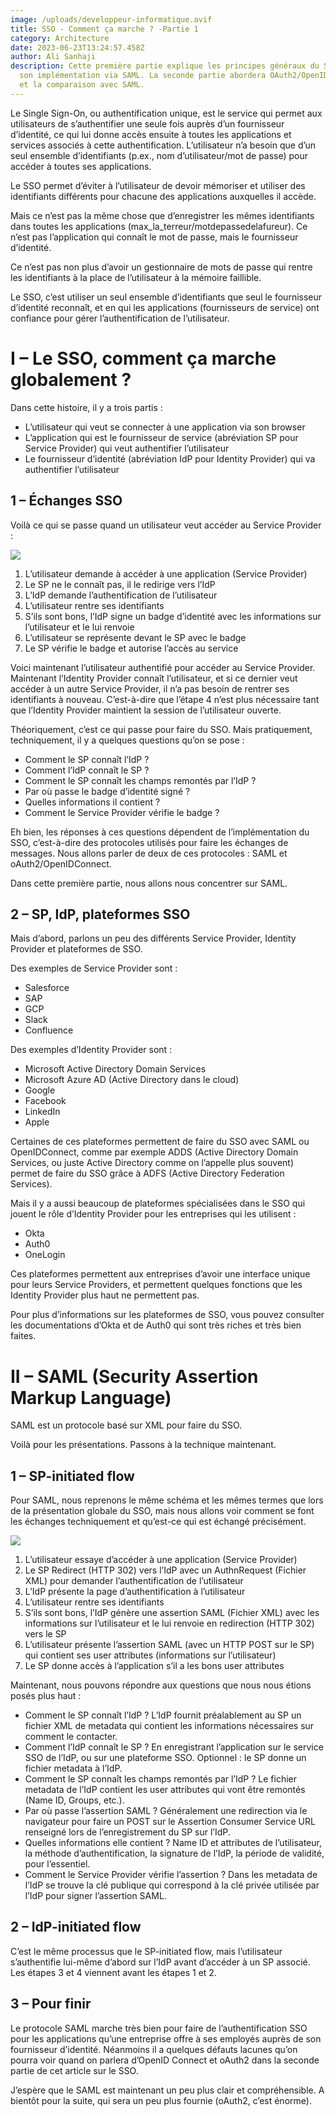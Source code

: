 ```yaml
---
image: /uploads/developpeur-informatique.avif
title: SSO - Comment ça marche ? -Partie 1
category: Architecture
date: 2023-06-23T13:24:57.458Z
author: Ali Sanhaji
description: Cette première partie explique les principes généraux du SSO, et
  son implémentation via SAML. La seconde partie abordera OAuth2/OpenID Connect,
  et la comparaison avec SAML.
---
```

<!--StartFragment-->

Le Single Sign-On, ou authentification unique, est le service qui permet aux utilisateurs de s’authentifier une seule fois auprès d’un fournisseur d’identité, ce qui lui donne accès ensuite à toutes les applications et services associés à cette authentification. L’utilisateur n’a besoin que d’un seul ensemble d’identifiants (p.ex., nom d’utilisateur/mot de passe) pour accéder à toutes ses applications.

Le SSO permet d’éviter à l’utilisateur de devoir mémoriser et utiliser des identifiants différents pour chacune des applications auxquelles il accède.

Mais ce n’est pas la même chose que d’enregistrer les mêmes identifiants dans toutes les applications (max_la_terreur/motdepassedelafureur). Ce n’est pas l’application qui connaît le mot de passe, mais le fournisseur d’identité.

Ce n’est pas non plus d’avoir un gestionnaire de mots de passe qui rentre les identifiants à la place de l’utilisateur à la mémoire faillible.

Le SSO, c’est utiliser un seul ensemble d’identifiants que seul le fournisseur d’identité reconnaît, et en qui les applications (fournisseurs de service) ont confiance pour gérer l’authentification de l’utilisateur.

# I – Le SSO, comment ça marche globalement ?

Dans cette histoire, il y a trois partis :

* L’utilisateur qui veut se connecter à une application via son browser
* L’application qui est le fournisseur de service (abréviation SP pour Service Provider) qui veut authentifier l’utilisateur
* Le fournisseur d’identité (abréviation IdP pour Identity Provider) qui va authentifier l’utilisateur

## 1 – Échanges SSO

Voilà ce qui se passe quand un utilisateur veut accéder au Service Provider :

![](/uploads/imageali4.png)

1. L’utilisateur demande à accéder à une application (Service Provider)
2. Le SP ne le connaît pas, il le redirige vers l’IdP
3. L’IdP demande l’authentification de l’utilisateur
4. L’utilisateur rentre ses identifiants
5. S’ils sont bons, l’IdP signe un badge d’identité avec les informations sur l’utilisateur et le lui renvoie
6. L’utilisateur se représente devant le SP avec le badge
7. Le SP vérifie le badge et autorise l’accès au service

Voici maintenant l’utilisateur authentifié pour accéder au Service Provider. Maintenant l’Identity Provider connaît l’utilisateur, et si ce dernier veut accéder à un autre Service Provider, il n’a pas besoin de rentrer ses identifiants à nouveau. C’est-à-dire que l’étape 4 n’est plus nécessaire tant que l’Identity Provider maintient la session de l’utilisateur ouverte.

Théoriquement, c’est ce qui passe pour faire du SSO. Mais pratiquement, techniquement, il y a quelques questions qu’on se pose :

* Comment le SP connaît l’IdP ?
* Comment l’IdP connaît le SP ?
* Comment le SP connaît les champs remontés par l’IdP ?
* Par où passe le badge d’identité signé ?
* Quelles informations il contient ?
* Comment le Service Provider vérifie le badge ?

Eh bien, les réponses à ces questions dépendent de l’implémentation du SSO, c’est-à-dire des protocoles utilisés pour faire les échanges de messages. Nous allons parler de deux de ces protocoles : SAML et oAuth2/OpenIDConnect.

Dans cette première partie, nous allons nous concentrer sur SAML.

## 2 – SP, IdP, plateformes SSO

Mais d’abord, parlons un peu des différents Service Provider, Identity Provider et plateformes de SSO.

Des exemples de Service Provider sont :

* Salesforce
* SAP
* GCP
* Slack
* Confluence

Des exemples d’Identity Provider sont :

* Microsoft Active Directory Domain Services
* Microsoft Azure AD (Active Directory dans le cloud)
* Google
* Facebook
* LinkedIn
* Apple

Certaines de ces plateformes permettent de faire du SSO avec SAML ou OpenIDConnect, comme par exemple ADDS (Active Directory Domain Services, ou juste Active Directory comme on l’appelle plus souvent) permet de faire du SSO grâce à ADFS (Active Directory Federation Services).

Mais il y a aussi beaucoup de plateformes spécialisées dans le SSO qui jouent le rôle d’Identity Provider pour les entreprises qui les utilisent :

* Okta
* Auth0
* OneLogin

Ces plateformes permettent aux entreprises d’avoir une interface unique pour leurs Service Providers, et permettent quelques fonctions que les Identity Provider plus haut ne permettent pas.

Pour plus d’informations sur les plateformes de SSO, vous pouvez consulter les documentations d’Okta et de Auth0 qui sont très riches et très bien faites.

# II – SAML (Security Assertion Markup Language)

SAML est un protocole basé sur XML pour faire du SSO.

Voilà pour les présentations. Passons à la technique maintenant.

## 1 – SP-initiated flow

Pour SAML, nous reprenons le même schéma et les mêmes termes que lors de la présentation globale du SSO, mais nous allons voir comment se font les échanges techniquement et qu’est-ce qui est échangé précisément.

![](/uploads/imageali5.png)

1. L’utilisateur essaye d’accéder à une application (Service Provider)
2. Le SP Redirect (HTTP 302) vers l’IdP avec un AuthnRequest (Fichier XML) pour demander l’authentification de l’utilisateur
3. L’IdP présente la page d’authentification à l’utilisateur
4. L’utilisateur rentre ses identifiants
5. S’ils sont bons, l’IdP génère une assertion SAML (Fichier XML) avec les informations sur l’utilisateur et le lui renvoie en redirection (HTTP 302) vers le SP
6. L’utilisateur présente l’assertion SAML (avec un HTTP POST sur le SP) qui contient ses user attributes (informations sur l’utilisateur)
7. Le SP donne accès à l’application s’il a les bons user attributes

Maintenant, nous pouvons répondre aux questions que nous nous étions posés plus haut :

* Comment le SP connaît l’IdP ? L’IdP fournit préalablement au SP un fichier XML de metadata qui contient les informations nécessaires sur comment le contacter.
* Comment l’IdP connaît le SP ? En enregistrant l’application sur le service SSO de l’IdP, ou sur une plateforme SSO. Optionnel : le SP donne un fichier metadata à l’IdP.
* Comment le SP connaît les champs remontés par l’IdP ? Le fichier metadata de l’IdP contient les user attributes qui vont être remontés (Name ID, Groups, etc.).
* Par où passe l’assertion SAML ? Généralement une redirection via le navigateur pour faire un POST sur le Assertion Consumer Service URL renseigné lors de l’enregistrement du SP sur l’IdP.
* Quelles informations elle contient ? Name ID et attributes de l’utilisateur, la méthode d’authentification, la signature de l’IdP, la période de validité, pour l’essentiel.
* Comment le Service Provider vérifie l’assertion ? Dans les metadata de l’IdP se trouve la clé publique qui correspond à la clé privée utilisée par l’IdP pour signer l’assertion SAML.

## 2 – IdP-initiated flow

C’est le même processus que le SP-initiated flow, mais l’utilisateur s’authentifie lui-même d’abord sur l’IdP avant d’accéder à un SP associé. Les étapes 3 et 4 viennent avant les étapes 1 et 2.

## 3 – Pour finir

Le protocole SAML marche très bien pour faire de l’authentification SSO pour les applications qu’une entreprise offre à ses employés auprès de son fournisseur d’identité. Néanmoins il a quelques défauts lacunes qu’on pourra voir quand on parlera d’OpenID Connect et oAuth2 dans la seconde partie de cet article sur le SSO.

J’espère que le SAML est maintenant un peu plus clair et compréhensible. A bientôt pour la suite, qui sera un peu plus fournie (oAuth2, c’est énorme).

<!--EndFragment-->